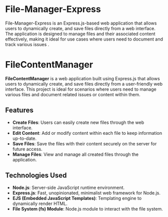 # File-Manager-Express
File-Manager-Express is an Express.js-based web application that allows users to dynamically create, and save files directly from a web interface. The application is designed to manage files and their associated content effectively, making it ideal for use cases where users need to document and track various issues .

# FileContentManager

**FileContentManager** is a web application built using Express.js that allows users to dynamically create, and save files directly from a user-friendly web interface. This project is ideal for scenarios where users need to manage various files and document related issues or content within them.

## Features

- **Create Files**: Users can easily create new files through the web interface.
- **Edit Content**: Add or modify content within each file to keep information up-to-date.
- **Save Files**: Save the files with their content securely on the server for future access.
- **Manage Files**: View and manage all created files through the application.

## Technologies Used

- **Node.js**: Server-side JavaScript runtime environment.
- **Express.js**: Fast, unopinionated, minimalist web framework for Node.js.
- **EJS (Embedded JavaScript Templates)**: Templating engine to dynamically render HTML.
- **File System (fs) Module**: Node.js module to interact with the file system.


